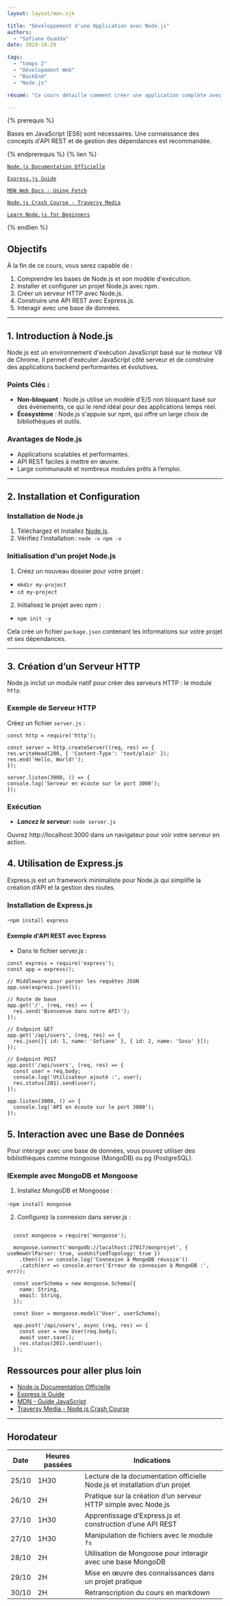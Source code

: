 ```yaml
---
layout: layout/mon.njk

title: "Développement d'une Application avec Node.js"
authors:
  - "Sofiane Ouadda"
date: 2024-10-20

tags: 
  - "temps 2"
  - "Dévelopement Web"
  - "BackEnd"
  - "Node.js"

résumé: "Ce cours détaille comment créer une application complète avec Node.js, de la configuration initiale à la mise en place d’une API REST."

---
```


{% prerequis %}

Bases en JavaScript (ES6) sont nécessaires. Une connaissance des concepts d'API REST et de gestion des dépendances est recommandée.

{% endprerequis %}
{% lien %}

[`Node.js Documentation Officielle`](https://nodejs.org/en/docs/)

[`Express.js Guide`](https://expressjs.com/)

[`MDN Web Docs - Using Fetch`](https://developer.mozilla.org/en-US/docs/Web/API/Fetch_API/Using_Fetch)

[`Node.js Crash Course - Traversy Media`](https://www.youtube.com/watch?v=fBNz5xF-Kx4)

[`Learn Node.js for Beginners`](https://www.youtube.com/watch?v=RLtyhwFtXQA)

{% endlien %}

## Objectifs

À la fin de ce cours, vous serez capable de :
1. Comprendre les bases de Node.js et son modèle d'exécution.
2. Installer et configurer un projet Node.js avec npm.
3. Créer un serveur HTTP avec Node.js.
4. Construire une API REST avec Express.js.
5. Interagir avec une base de données.

---

## 1. Introduction à Node.js

Node.js est un environnement d'exécution JavaScript basé sur le moteur V8 de Chrome. Il permet d'exécuter JavaScript côté serveur et de construire des applications backend performantes et évolutives.

### Points Clés :
- **Non-bloquant** : Node.js utilise un modèle d'E/S non bloquant basé sur des événements, ce qui le rend idéal pour des applications temps réel.
- **Écosystème** : Node.js s'appuie sur npm, qui offre un large choix de bibliothèques et outils.

### Avantages de Node.js
- Applications scalables et performantes.
- API REST faciles à mettre en œuvre.
- Large communauté et nombreux modules prêts à l’emploi.

---

## 2. Installation et Configuration

### Installation de Node.js

1. Téléchargez et installez [Node.js](https://nodejs.org).
2. Vérifiez l'installation : `node -v npm -v`

### Initialisation d'un projet Node.js

1. Créez un nouveau dossier pour votre projet :
  - `mkdir my-project`
  - `cd my-project`

2. Initialisez le projet avec npm :
  - `npm init -y`

Cela crée un fichier `package.json` contenant les informations sur votre projet et ses dépendances.

---

## 3. Création d’un Serveur HTTP

Node.js inclut un module natif pour créer des serveurs HTTP : le module `http`.

### Exemple de Serveur HTTP

Créez un fichier `server.js` :

```
const http = require('http');

const server = http.createServer((req, res) => {
res.writeHead(200, { 'Content-Type': 'text/plain' });
res.end('Hello, World!');
});

server.listen(3000, () => {
console.log('Serveur en écoute sur le port 3000');
});
```

### Exécution
  - ***Lancez le serveur:*** `node server.js`

Ouvrez http://localhost:3000 dans un navigateur pour voir votre serveur en action.


## 4. Utilisation de Express.js

Express.js est un framework minimaliste pour Node.js qui simplifie la création d’API et la gestion des routes.

### Installation de Express.js

  -`npm install express`

#### Exemple d'API REST avec Express

  * Dans le fichier server.js :

  ```
  const express = require('express');
  const app = express();

  // Middleware pour parser les requêtes JSON
  app.use(express.json());

  // Route de base
  app.get('/', (req, res) => {
    res.send('Bienvenue dans notre API!');
  });

  // Endpoint GET
  app.get('/api/users', (req, res) => {
    res.json([{ id: 1, name: 'Sofiane' }, { id: 2, name: 'Soso' }]);
  });

  // Endpoint POST
  app.post('/api/users', (req, res) => {
    const user = req.body;
    console.log('Utilisateur ajouté :', user);
    res.status(201).send(user);
  });

  app.listen(3000, () => {
    console.log('API en écoute sur le port 3000');
  });
  ```

## 5. Interaction avec une Base de Données

Pour interagir avec une base de données, vous pouvez utiliser des bibliothèques comme mongoose (MongoDB) ou pg (PostgreSQL).

### IExemple avec MongoDB et Mongoose

1. Installez MongoDB et Mongoose :

  -`npm install mongoose`

2. Configurez la connexion dans server.js :

```

  const mongoose = require('mongoose');

  mongoose.connect('mongodb://localhost:27017/monprojet', { useNewUrlParser: true, useUnifiedTopology: true })
    .then(() => console.log('Connexion à MongoDB réussie'))
    .catch(err => console.error('Erreur de connexion à MongoDB :', err));

  const userSchema = new mongoose.Schema({
    name: String,
    email: String,
  });

  const User = mongoose.model('User', userSchema);

  app.post('/api/users', async (req, res) => {
    const user = new User(req.body);
    await user.save();
    res.status(201).send(user);
  });
  ```

  ## Ressources pour aller plus loin

- [Node.js Documentation Officielle](https://nodejs.org/en/docs/)
- [Express.js Guide](https://expressjs.com/)
- [MDN - Guide JavaScript](https://developer.mozilla.org/en-US/docs/Web/JavaScript)
- [Traversy Media - Node.js Crash Course](https://www.youtube.com/watch?v=fBNz5xF-Kx4)

---

## Horodateur

| Date       | Heures passées | Indications                                                                  | 
|------------|----------------|------------------------------------------------------------------------------|
| 25/10      | 1H30           | Lecture de la documentation officielle Node.js et installation d’un projet   | 
| 26/10      | 2H             | Pratique sur la création d’un serveur HTTP simple avec Node.js               |
| 27/10      | 1H30           | Apprentissage d’Express.js et construction d’une API REST                   |
| 27/10      | 1H30           | Manipulation de fichiers avec le module `fs`                                |
| 28/10      | 2H             | Utilisation de Mongoose pour interagir avec une base MongoDB                 |
| 29/10      | 2H             | Mise en œuvre des connaissances dans un projet pratique                     |
| 30/10      | 2H             | Retranscription du cours en markdown                                         |

